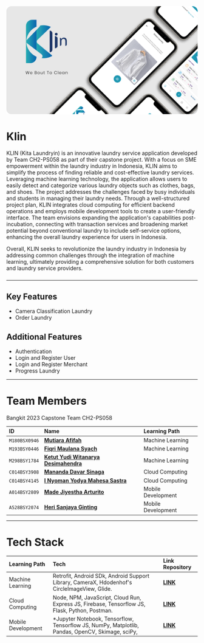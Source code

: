 <img src="https://github.com/bangkit-klin/.github/blob/main/assets/mockup_app.png">

# Klin
KLIN (Kita Laundryin) is an innovative laundry service application developed by Team CH2-PS058 as part of their capstone project. With a focus on SME empowerment within the laundry industry in Indonesia, KLIN aims to simplify the process of finding reliable and cost-effective laundry services. Leveraging machine learning technology, the application allows users to easily detect and categorize various laundry objects such as clothes, bags, and shoes. The project addresses the challenges faced by busy individuals and students in managing their laundry needs. Through a well-structured project plan, KLIN integrates cloud computing for efficient backend operations and employs mobile development tools to create a user-friendly interface. The team envisions expanding the application's capabilities post-incubation, connecting with transaction services and broadening market potential beyond conventional laundry to include self-service options, enhancing the overall laundry experience for users in Indonesia.

Overall, KLIN seeks to revolutionize the laundry industry in Indonesia by addressing common challenges through the integration of machine learning, ultimately providing a comprehensive solution for both customers and laundry service providers.
###

---
## Key Features
- Camera Classification Laundry
- Order Laundry


## Additional Features
- Authentication
- Login and Register User
- Login and Register Merchant
- Progress Laundry

---

# Team Members
Bangkit 2023 Capstone Team CH2-PS058

| ID              | Name                                                                    | Learning Path       |
|:----------------|:------------------------------------------------------------------------|:--------------------|
| `M180BSX0946`   | **[Mutiara Afifah](https://github.com/Mautiarap)**                      | Machine Learning    |
| `M193BSY0446`   | **[Fiqri Maulana Syach](https://github.com/dibfira)**                   | Machine Learning    |
| `M298BSY1784`   | **[Ketut Yudi Witanarya Desimahendra](https://github.com/yudiwtnrya)**  | Machine Learning    |
| `C014BSY3908`   | **[Mananda Davar Sinaga](https://github.com/Mndavr)**                   | Cloud Computing     |
| `C014BSY4145`   | **[I Nyoman Yodya Mahesa Sastra](https://github.com/yodyamahesa)**      | Cloud Computing     |
| `A014BSY2809`   | **[Made Jiyestha Arturito](https://github.com/mdarturito)**             | Mobile Development  |
| `A528BSY2074`   | **[Heri Sanjaya Ginting](https://github.com/gintingherisanjaya)**       | Mobile Development  |


---
# Tech Stack

| Learning Path      | Tech                                                                                                             | Link Repository                                                       |
|:-------------------|:-----------------------------------------------------------------------------------------------------------------|:----------------------------------------------------------------------|
| Machine Learning   | Retrofit, Android SDk, Android Support Library, CameraX, Hdodenhof's CircleImageView, Glide.                     | **[LINK](https://github.com/bangkit-klin/private-cc)**                |
| Cloud Computing    | Node, NPM, JavaScript, Cloud Run, Express JS, Firebase, Tensorflow JS, Flask, Python, Postman.                   | **[LINK](https://github.com/bangkit-klin/private-cc)**                |
| Mobile Development | *Jupyter Notebook, Tensorflow, Tensorflow JS, NumPy, Matplotlib, Pandas, OpenCV, Skimage, sciPy,                 | **[LINK](https://github.com/bangkit-klin/private-cc)**                |
